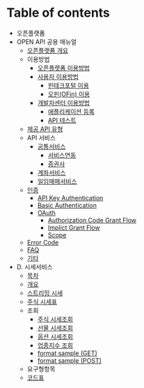 # Table of contents

* 오픈플랫폼
* OPEN API 공용 매뉴얼
  * [오픈플랫폼 개요](1/undefined.md)
  * 이용방법
    * [오픈플랫폼 이용방법](1/undefined-4/undefined-1.md)
    * [사용자 이용방법](1/undefined-4/undefined/README.md)
      * [핀테크포털 이용](1/undefined-4/undefined/undefined.md)
      * [오핀\(OFin\) 이용](1/undefined-4/undefined/ofin.md)
    * [개발자센터 이용방법](1/undefined-4/undefined-2/README.md)
      * [애플리케이션 등록](1/undefined-4/undefined-2/undefined.md)
      * [API 테스트](1/undefined-4/undefined-2/untitled.md)
  * [제공 API 유형](1/api.md)
  * API 서비스
    * [공통서비스](1/api-2/undefined/README.md)
      * [서비스연동](1/api-2/undefined/undefined.md)
      * [증권사](1/api-2/undefined/undefined-2.md)
    * [계좌서비스](1/api-2/undefined-1.md)
    * [일임매매서비스](1/api-2/undefined-2.md)
  * [인증](1/api-1/README.md)
    * [API Key Authentication](1/api-1/api-key-authentication.md)
    * [Basic Authentication](1/api-1/basic-authentication.md)
    * [OAuth](1/api-1/oauth/README.md)
      * [Authorization Code Grant Flow](1/api-1/oauth/authorization-code-grant-flow.md)
      * [Implict Grant Flow](1/api-1/oauth/untitled-1.md)
      * [Scope](1/api-1/oauth/untitled-2.md)
  * [Error Code](1/error.md)
  * [FAQ](1/faq.md)
  * [기타](1/undefined-3.md)
* D. 시세서비스
  * [목차](untitled-1/undefined.md)
  * [개요](untitled-1/undefined-2.md)
  * [스트리밍 시세](untitled-1/undefined-4.md)
  * [주식 시세표](untitled-1/undefined-7.md)
  * 조회
    * [주식 시세조회](untitled-1/undefined-9/undefined-6.md)
    * [선물 시세조회](untitled-1/undefined-9/undefined-2.md)
    * [옵션 시세조회](untitled-1/undefined-9/undefined-3.md)
    * [업종지수 조회](untitled-1/undefined-9/undefined-5.md)
    * [format sample \(GET\)](untitled-1/undefined-9/format-sample.md)
    * [format sample \(POST\)](untitled-1/undefined-9/format-sample-post.md)
  * 요구형항목
  * [코드표](untitled-1/undefined-8.md)

